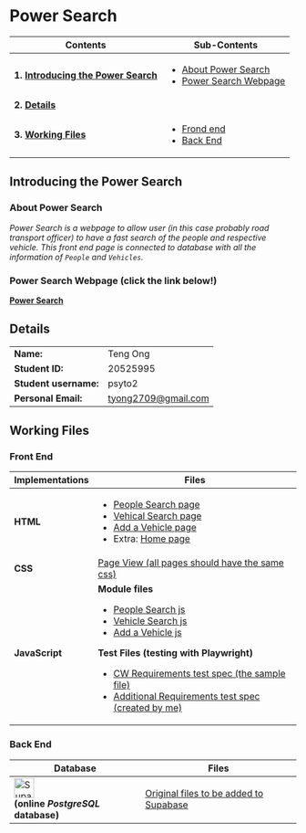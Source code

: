 # Power Search
| Contents | Sub-Contents |
| -------- | ------------ |
| **1. [Introducing the Power Search](#introducing-the-power-search)** | <ul><li>[About Power Search](#about-power-search)</li><li>[Power Search Webpage](#power-search-webpage-click-the-link-below)</li></ul> |
| **2. [Details](#details)** | |
| **3. [Working Files](#working-files)** | <ul><li>[Frond end](#front-end)</li><li>[Back End](#back-end)</li></ul> |

## Introducing the Power Search
### About Power Search
*Power Search is a webpage to allow user (in this case probably road transport officer) to have a fast search of the people and respective vehicle. This front end page is connected to database with all the information of `People` and `Vehicles`.*
### Power Search Webpage (click the link below!)
**[Power Search](/html_css_js_files/home_page.html)**

## Details
| | |
| --------- | -------- |
| **Name:** | Teng Ong |
| **Student ID:** | 20525995 |
| **Student username:** | psyto2 |
| **Personal Email:** | tyong2709@gmail.com |

## Working Files
### Front End 
| Implementations | Files |
| --------------- | ----- |
| **HTML** | <ul><li>[People Search page](./html_css_js_files/people_search.html)</li><li>[Vehical Search page](./html_css_js_files/vehicle_search.html)</li><li>[Add a Vehicle page](./html_css_js_files/add_a_vehicle.html)</li><li>Extra: [Home page](./html_css_js_files/home_page.html)</li></ul> |
| **CSS** | [Page View (all pages should have the same css)](./html_css_js_files/page_view.css) |
| **JavaScript** | **Module files** <ul><li>[People Search js](./html_css_js_files/people_search.js)</li><li>[Vehicle Search js](./html_css_js_files/vehicle_search.js)</li><li>[Add a Vehicle js](./html_css_js_files/add_a_vehicle.js)</li></ul> **Test Files (testing with Playwright)** <ul><li>[CW Requirements test spec (the sample file)](./html_css_js_files/coursework-sample.spec.js)</li><li>[Additional Requirements test spec (created by me)](./html_css_js_files/additional_tests.spec.js)</li></ul> |
### Back End
| Database | Files |
| -------- | --------------- |
| <image src="Images/supabase.png" alt="Supabase logo" height="35" />  <br> **(online <em>PostgreSQL</em> database)** | [Original files to be added to Supabase](./original_database) |